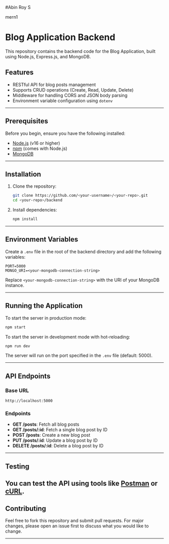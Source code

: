 #Abin Roy S

mern1

# Blog Application Backend

This repository contains the backend code for the Blog Application, built using Node.js, Express.js, and MongoDB.

## Features

- RESTful API for blog posts management
- Supports CRUD operations (Create, Read, Update, Delete)
- Middleware for handling CORS and JSON body parsing
- Environment variable configuration using `dotenv`

---

## Prerequisites

Before you begin, ensure you have the following installed:

- [Node.js](https://nodejs.org/) (v16 or higher)
- [npm](https://www.npmjs.com/) (comes with Node.js)
- [MongoDB](https://www.mongodb.com/)

---

## Installation

1. Clone the repository:

   ```bash
   git clone https://github.com/<your-username>/<your-repo>.git
   cd <your-repo>/backend
   ```

2. Install dependencies:

   ```bash
   npm install
   ```

---

## Environment Variables

Create a `.env` file in the root of the backend directory and add the following variables:

```env
PORT=5000
MONGO_URI=<your-mongodb-connection-string>
```

Replace `<your-mongodb-connection-string>` with the URI of your MongoDB instance.

---

## Running the Application

To start the server in production mode:

```bash
npm start
```

To start the server in development mode with hot-reloading:

```bash
npm run dev
```

The server will run on the port specified in the `.env` file (default: 5000).

---

## API Endpoints

### Base URL

`http://localhost:5000`

### Endpoints

- **GET /posts**: Fetch all blog posts
- **GET /posts/:id**: Fetch a single blog post by ID
- **POST /posts**: Create a new blog post
- **PUT /posts/:id**: Update a blog post by ID
- **DELETE /posts/:id**: Delete a blog post by ID

---

## Testing

You can test the API using tools like [Postman](https://www.postman.com/) or [cURL](https://curl.se/).
---

## Contributing

Feel free to fork this repository and submit pull requests. For major changes, please open an issue first to discuss what you would like to change.

---
